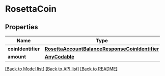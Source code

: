 # RosettaCoin

## Properties
Name | Type | Description | Notes
------------ | ------------- | ------------- | -------------
**coinIdentifier** | [**RosettaAccountBalanceResponseCoinIdentifier**](RosettaAccountBalanceResponseCoinIdentifier.md) |  | 
**amount** | [**AnyCodable**](AnyCodable.md) |  | 

[[Back to Model list]](../README.md#documentation-for-models) [[Back to API list]](../README.md#documentation-for-api-endpoints) [[Back to README]](../README.md)


